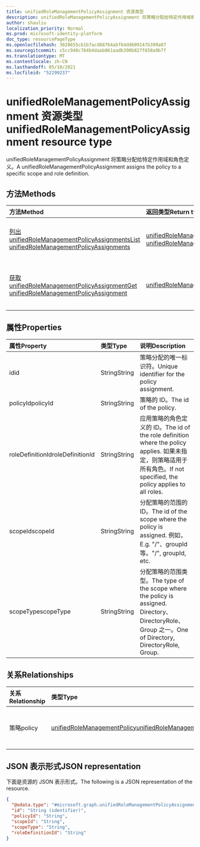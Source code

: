 ```yaml
---
title: unifiedRoleManagementPolicyAssignment 资源类型
description: unifiedRoleManagementPolicyAssignment 将策略分配给特定作用域和角色定义。
author: shauliu
localization_priority: Normal
ms.prod: microsoft-identity-platform
doc_type: resourcePageType
ms.openlocfilehash: 3028655cb1b7acd88764abf64dd609147b399a07
ms.sourcegitcommit: c5cc948c764b4daab861aadb390b827f658a9b7f
ms.translationtype: MT
ms.contentlocale: zh-CN
ms.lasthandoff: 05/10/2021
ms.locfileid: "52299237"
---
```

# <a name="unifiedrolemanagementpolicyassignment-resource-type"></a><span data-ttu-id="3bfa5-103">unifiedRoleManagementPolicyAssignment 资源类型</span><span class="sxs-lookup"><span data-stu-id="3bfa5-103">unifiedRoleManagementPolicyAssignment resource type</span></span>

<span data-ttu-id="3bfa5-104">unifiedRoleManagementPolicyAssignment 将策略分配给特定作用域和角色定义。</span><span class="sxs-lookup"><span data-stu-id="3bfa5-104">A unifiedRoleManagementPolicyAssignment assigns the policy to a specific scope and role definition.</span></span>

## <a name="methods"></a><span data-ttu-id="3bfa5-105">方法</span><span class="sxs-lookup"><span data-stu-id="3bfa5-105">Methods</span></span>
|<span data-ttu-id="3bfa5-106">方法</span><span class="sxs-lookup"><span data-stu-id="3bfa5-106">Method</span></span>|<span data-ttu-id="3bfa5-107">返回类型</span><span class="sxs-lookup"><span data-stu-id="3bfa5-107">Return type</span></span>|<span data-ttu-id="3bfa5-108">说明</span><span class="sxs-lookup"><span data-stu-id="3bfa5-108">Description</span></span>|
|:---|:---|:---|
|[<span data-ttu-id="3bfa5-109">列出 unifiedRoleManagementPolicyAssignments</span><span class="sxs-lookup"><span data-stu-id="3bfa5-109">List unifiedRoleManagementPolicyAssignments</span></span>](../api/unifiedrolemanagementpolicyassignment-list.md)|<span data-ttu-id="3bfa5-110">[unifiedRoleManagementPolicyAssignment](../resources/unifiedrolemanagementpolicyassignment.md) 集合</span><span class="sxs-lookup"><span data-stu-id="3bfa5-110">[unifiedRoleManagementPolicyAssignment](../resources/unifiedrolemanagementpolicyassignment.md) collection</span></span>|<span data-ttu-id="3bfa5-111">获取 [unifiedRoleManagementPolicyAssignment](../resources/unifiedrolemanagementpolicyassignment.md) 对象及其属性的列表。</span><span class="sxs-lookup"><span data-stu-id="3bfa5-111">Get a list of the [unifiedRoleManagementPolicyAssignment](../resources/unifiedrolemanagementpolicyassignment.md) objects and their properties.</span></span>|
|[<span data-ttu-id="3bfa5-112">获取 unifiedRoleManagementPolicyAssignment</span><span class="sxs-lookup"><span data-stu-id="3bfa5-112">Get unifiedRoleManagementPolicyAssignment</span></span>](../api/unifiedrolemanagementpolicyassignment-get.md)|[<span data-ttu-id="3bfa5-113">unifiedRoleManagementPolicyAssignment</span><span class="sxs-lookup"><span data-stu-id="3bfa5-113">unifiedRoleManagementPolicyAssignment</span></span>](../resources/unifiedrolemanagementpolicyassignment.md)|<span data-ttu-id="3bfa5-114">读取 [unifiedRoleManagementPolicyAssignment](../resources/unifiedrolemanagementpolicyassignment.md) 对象的属性和关系。</span><span class="sxs-lookup"><span data-stu-id="3bfa5-114">Read the properties and relationships of an [unifiedRoleManagementPolicyAssignment](../resources/unifiedrolemanagementpolicyassignment.md) object.</span></span>|

## <a name="properties"></a><span data-ttu-id="3bfa5-115">属性</span><span class="sxs-lookup"><span data-stu-id="3bfa5-115">Properties</span></span>
|<span data-ttu-id="3bfa5-116">属性</span><span class="sxs-lookup"><span data-stu-id="3bfa5-116">Property</span></span>|<span data-ttu-id="3bfa5-117">类型</span><span class="sxs-lookup"><span data-stu-id="3bfa5-117">Type</span></span>|<span data-ttu-id="3bfa5-118">说明</span><span class="sxs-lookup"><span data-stu-id="3bfa5-118">Description</span></span>|
|:---|:---|:---|
|<span data-ttu-id="3bfa5-119">id</span><span class="sxs-lookup"><span data-stu-id="3bfa5-119">id</span></span>|<span data-ttu-id="3bfa5-120">String</span><span class="sxs-lookup"><span data-stu-id="3bfa5-120">String</span></span>|<span data-ttu-id="3bfa5-121">策略分配的唯一标识符。</span><span class="sxs-lookup"><span data-stu-id="3bfa5-121">Unique identifier for the policy assignment.</span></span>|
|<span data-ttu-id="3bfa5-122">policyId</span><span class="sxs-lookup"><span data-stu-id="3bfa5-122">policyId</span></span>|<span data-ttu-id="3bfa5-123">String</span><span class="sxs-lookup"><span data-stu-id="3bfa5-123">String</span></span>|<span data-ttu-id="3bfa5-124">策略的 ID。</span><span class="sxs-lookup"><span data-stu-id="3bfa5-124">The id of the policy.</span></span>|
|<span data-ttu-id="3bfa5-125">roleDefinitionId</span><span class="sxs-lookup"><span data-stu-id="3bfa5-125">roleDefinitionId</span></span>|<span data-ttu-id="3bfa5-126">String</span><span class="sxs-lookup"><span data-stu-id="3bfa5-126">String</span></span>|<span data-ttu-id="3bfa5-127">应用策略的角色定义的 ID。</span><span class="sxs-lookup"><span data-stu-id="3bfa5-127">The id of the role definition where the policy applies.</span></span> <span data-ttu-id="3bfa5-128">如果未指定，则策略适用于所有角色。</span><span class="sxs-lookup"><span data-stu-id="3bfa5-128">If not specified, the policy applies to all roles.</span></span>|
|<span data-ttu-id="3bfa5-129">scopeId</span><span class="sxs-lookup"><span data-stu-id="3bfa5-129">scopeId</span></span>|<span data-ttu-id="3bfa5-130">String</span><span class="sxs-lookup"><span data-stu-id="3bfa5-130">String</span></span>|<span data-ttu-id="3bfa5-131">分配策略的范围的 ID。</span><span class="sxs-lookup"><span data-stu-id="3bfa5-131">The id of the scope where the policy is assigned.</span></span> <span data-ttu-id="3bfa5-132">例如，</span><span class="sxs-lookup"><span data-stu-id="3bfa5-132">E.g.</span></span> <span data-ttu-id="3bfa5-133">"/"、groupId 等。</span><span class="sxs-lookup"><span data-stu-id="3bfa5-133">"/", groupId, etc.</span></span>|
|<span data-ttu-id="3bfa5-134">scopeType</span><span class="sxs-lookup"><span data-stu-id="3bfa5-134">scopeType</span></span>|<span data-ttu-id="3bfa5-135">String</span><span class="sxs-lookup"><span data-stu-id="3bfa5-135">String</span></span>|<span data-ttu-id="3bfa5-136">分配策略的范围类型。</span><span class="sxs-lookup"><span data-stu-id="3bfa5-136">The type of the scope where the policy is assigned.</span></span> <span data-ttu-id="3bfa5-137">Directory、DirectoryRole、Group 之一。</span><span class="sxs-lookup"><span data-stu-id="3bfa5-137">One of Directory, DirectoryRole, Group.</span></span>|

## <a name="relationships"></a><span data-ttu-id="3bfa5-138">关系</span><span class="sxs-lookup"><span data-stu-id="3bfa5-138">Relationships</span></span>
|<span data-ttu-id="3bfa5-139">关系</span><span class="sxs-lookup"><span data-stu-id="3bfa5-139">Relationship</span></span>|<span data-ttu-id="3bfa5-140">类型</span><span class="sxs-lookup"><span data-stu-id="3bfa5-140">Type</span></span>|<span data-ttu-id="3bfa5-141">说明</span><span class="sxs-lookup"><span data-stu-id="3bfa5-141">Description</span></span>|
|:---|:---|:---|
|<span data-ttu-id="3bfa5-142">策略</span><span class="sxs-lookup"><span data-stu-id="3bfa5-142">policy</span></span>|[<span data-ttu-id="3bfa5-143">unifiedRoleManagementPolicy</span><span class="sxs-lookup"><span data-stu-id="3bfa5-143">unifiedRoleManagementPolicy</span></span>](../resources/unifiedrolemanagementpolicy.md)|<span data-ttu-id="3bfa5-144">工作分配的策略。</span><span class="sxs-lookup"><span data-stu-id="3bfa5-144">The policy for the assignment.</span></span>|

## <a name="json-representation"></a><span data-ttu-id="3bfa5-145">JSON 表示形式</span><span class="sxs-lookup"><span data-stu-id="3bfa5-145">JSON representation</span></span>
<span data-ttu-id="3bfa5-146">下面是资源的 JSON 表示形式。</span><span class="sxs-lookup"><span data-stu-id="3bfa5-146">The following is a JSON representation of the resource.</span></span>
<!-- {
  "blockType": "resource",
  "keyProperty": "id",
  "@odata.type": "microsoft.graph.unifiedRoleManagementPolicyAssignment",
  "openType": false
}
-->
``` json
{
  "@odata.type": "#microsoft.graph.unifiedRoleManagementPolicyAssignment",
  "id": "String (identifier)",
  "policyId": "String",
  "scopeId": "String",
  "scopeType": "String",
  "roleDefinitionId": "String"
}
```

